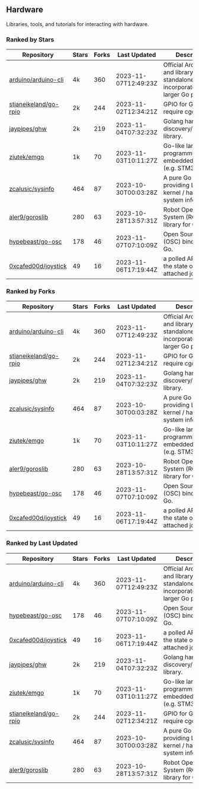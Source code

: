 ## Hardware

Libraries, tools, and tutorials for interacting with hardware.

### Ranked by Stars

| Repository | Stars | Forks | Last Updated | Description | 
|------------|-------|-------|--------------|-------------|
| [arduino/arduino-cli](https://github.com/arduino/arduino-cli) | 4k | 360 | 2023-11-07T12:49:23Z |  Official Arduino CLI and library. Can run standalone, or be incorporated into larger Go projects. |
| [stianeikeland/go-rpio](https://github.com/stianeikeland/go-rpio) | 2k | 244 | 2023-11-02T12:34:21Z |  GPIO for Go, doesn't require cgo. |
| [jaypipes/ghw](https://github.com/jaypipes/ghw) | 2k | 219 | 2023-11-04T07:32:23Z |  Golang hardware discovery/inspection library. |
| [ziutek/emgo](https://github.com/ziutek/emgo) | 1k | 70 | 2023-11-03T10:11:27Z |  Go-like language for programming embedded systems (e.g. STM32 MCU). |
| [zcalusic/sysinfo](https://github.com/zcalusic/sysinfo) | 464 | 87 | 2023-10-30T00:03:28Z |  A pure Go library providing Linux OS / kernel / hardware system information. |
| [aler9/goroslib](https://github.com/aler9/goroslib) | 280 | 63 | 2023-10-28T13:57:31Z |  Robot Operating System (ROS) library for Go. |
| [hypebeast/go-osc](https://github.com/hypebeast/go-osc) | 178 | 46 | 2023-11-07T07:10:09Z |  Open Sound Control (OSC) bindings for Go. |
| [0xcafed00d/joystick](https://github.com/0xcafed00d/joystick) | 49 | 16 | 2023-11-06T17:19:44Z |  a polled API to read the state of an attached joystick. |

### Ranked by Forks

| Repository | Stars | Forks | Last Updated | Description | 
|------------|-------|-------|--------------|-------------|
| [arduino/arduino-cli](https://github.com/arduino/arduino-cli) | 4k | 360 | 2023-11-07T12:49:23Z |  Official Arduino CLI and library. Can run standalone, or be incorporated into larger Go projects. |
| [stianeikeland/go-rpio](https://github.com/stianeikeland/go-rpio) | 2k | 244 | 2023-11-02T12:34:21Z |  GPIO for Go, doesn't require cgo. |
| [jaypipes/ghw](https://github.com/jaypipes/ghw) | 2k | 219 | 2023-11-04T07:32:23Z |  Golang hardware discovery/inspection library. |
| [zcalusic/sysinfo](https://github.com/zcalusic/sysinfo) | 464 | 87 | 2023-10-30T00:03:28Z |  A pure Go library providing Linux OS / kernel / hardware system information. |
| [ziutek/emgo](https://github.com/ziutek/emgo) | 1k | 70 | 2023-11-03T10:11:27Z |  Go-like language for programming embedded systems (e.g. STM32 MCU). |
| [aler9/goroslib](https://github.com/aler9/goroslib) | 280 | 63 | 2023-10-28T13:57:31Z |  Robot Operating System (ROS) library for Go. |
| [hypebeast/go-osc](https://github.com/hypebeast/go-osc) | 178 | 46 | 2023-11-07T07:10:09Z |  Open Sound Control (OSC) bindings for Go. |
| [0xcafed00d/joystick](https://github.com/0xcafed00d/joystick) | 49 | 16 | 2023-11-06T17:19:44Z |  a polled API to read the state of an attached joystick. |

### Ranked by Last Updated

| Repository | Stars | Forks | Last Updated | Description | 
|------------|-------|-------|--------------|-------------|
| [arduino/arduino-cli](https://github.com/arduino/arduino-cli) | 4k | 360 | 2023-11-07T12:49:23Z |  Official Arduino CLI and library. Can run standalone, or be incorporated into larger Go projects. |
| [hypebeast/go-osc](https://github.com/hypebeast/go-osc) | 178 | 46 | 2023-11-07T07:10:09Z |  Open Sound Control (OSC) bindings for Go. |
| [0xcafed00d/joystick](https://github.com/0xcafed00d/joystick) | 49 | 16 | 2023-11-06T17:19:44Z |  a polled API to read the state of an attached joystick. |
| [jaypipes/ghw](https://github.com/jaypipes/ghw) | 2k | 219 | 2023-11-04T07:32:23Z |  Golang hardware discovery/inspection library. |
| [ziutek/emgo](https://github.com/ziutek/emgo) | 1k | 70 | 2023-11-03T10:11:27Z |  Go-like language for programming embedded systems (e.g. STM32 MCU). |
| [stianeikeland/go-rpio](https://github.com/stianeikeland/go-rpio) | 2k | 244 | 2023-11-02T12:34:21Z |  GPIO for Go, doesn't require cgo. |
| [zcalusic/sysinfo](https://github.com/zcalusic/sysinfo) | 464 | 87 | 2023-10-30T00:03:28Z |  A pure Go library providing Linux OS / kernel / hardware system information. |
| [aler9/goroslib](https://github.com/aler9/goroslib) | 280 | 63 | 2023-10-28T13:57:31Z |  Robot Operating System (ROS) library for Go. |

